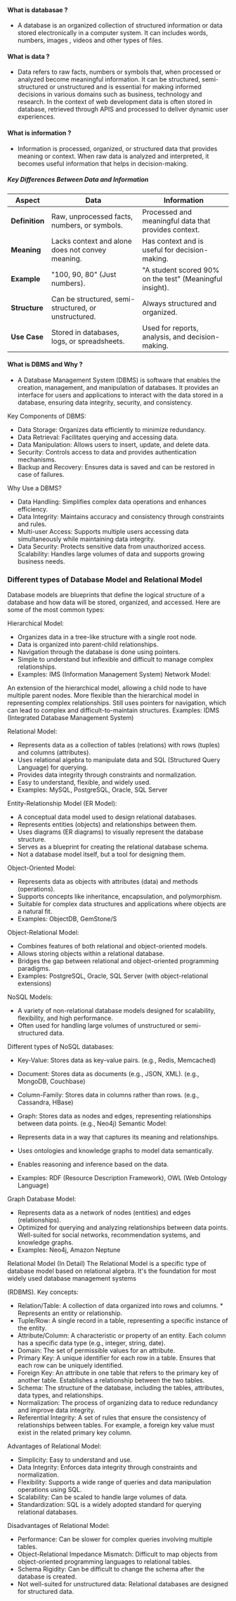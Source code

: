 #### What is databasae ?

- A database is an organized collection of structured information or data stored electronically in a computer system. It can includes words, numbers, images , videos and other types of files.

#### What is data ?

- Data refers to raw facts, numbers or symbols that, when processed or analyzed become meaningful information. It can be structured, semi-structured or unstructured and is essential for making informed decisions in various domains such as business, technology and research. In the context of web development data is often stored in database, retrieved through APIS and processed to deliver dynamic user experiences.

#### What is information ?

- Information is processed, organized, or structured data that provides meaning or context. When raw data is analyzed and interpreted, it becomes useful information that helps in decision-making.

##### Key Differences Between Data and Information

| **Aspect**     | **Data**                                             | **Information**                                          |
| -------------- | ---------------------------------------------------- | -------------------------------------------------------- |
| **Definition** | Raw, unprocessed facts, numbers, or symbols.         | Processed and meaningful data that provides context.     |
| **Meaning**    | Lacks context and alone does not convey meaning.     | Has context and is useful for decision-making.           |
| **Example**    | "100, 90, 80" (Just numbers).                        | "A student scored 90% on the test" (Meaningful insight). |
| **Structure**  | Can be structured, semi-structured, or unstructured. | Always structured and organized.                         |
| **Use Case**   | Stored in databases, logs, or spreadsheets.          | Used for reports, analysis, and decision-making.         |

#### What is DBMS and Why ?

- A Database Management System (DBMS) is software that enables the creation, management, and manipulation of databases. It provides an interface for users and applications to interact with the data stored in a database, ensuring data integrity, security, and consistency.

Key Components of DBMS:

- Data Storage: Organizes data efficiently to minimize redundancy.
- Data Retrieval: Facilitates querying and accessing data.
- Data Manipulation: Allows users to insert, update, and delete data.
- Security: Controls access to data and provides authentication mechanisms.
- Backup and Recovery: Ensures data is saved and can be restored in case of failures.

Why Use a DBMS?

- Data Handling: Simplifies complex data operations and enhances efficiency.
- Data Integrity: Maintains accuracy and consistency through constraints and rules.
- Multi-user Access: Supports multiple users accessing data simultaneously while maintaining data integrity.
- Data Security: Protects sensitive data from unauthorized access.
  Scalability: Handles large volumes of data and supports growing business needs.

### Different types of Database Model and Relational Model

Database models are blueprints that define the logical structure of a database and how data will be stored, organized, and accessed. Here are some of the most common types:

Hierarchical Model:

- Organizes data in a tree-like structure with a single root node.
- Data is organized into parent-child relationships.
- Navigation through the database is done using pointers.
- Simple to understand but inflexible and difficult to manage complex relationships.
- Examples: IMS (Information Management System)
  Network Model:

An extension of the hierarchical model, allowing a child node to have multiple parent nodes.
More flexible than the hierarchical model in representing complex relationships.
Still uses pointers for navigation, which can lead to complex and difficult-to-maintain structures.
Examples: IDMS (Integrated Database Management System)

Relational Model:

- Represents data as a collection of tables (relations) with rows (tuples) and columns (attributes).
- Uses relational algebra to manipulate data and SQL (Structured Query Language) for querying.
- Provides data integrity through constraints and normalization.
- Easy to understand, flexible, and widely used.
- Examples: MySQL, PostgreSQL, Oracle, SQL Server

Entity-Relationship Model (ER Model):

- A conceptual data model used to design relational databases.
- Represents entities (objects) and relationships between them.
- Uses diagrams (ER diagrams) to visually represent the database structure.
- Serves as a blueprint for creating the relational database schema.
- Not a database model itself, but a tool for designing them.

Object-Oriented Model:

- Represents data as objects with attributes (data) and methods (operations).
- Supports concepts like inheritance, encapsulation, and polymorphism.
- Suitable for complex data structures and applications where objects are a natural fit.
- Examples: ObjectDB, GemStone/S

Object-Relational Model:

- Combines features of both relational and object-oriented models.
- Allows storing objects within a relational database.
- Bridges the gap between relational and object-oriented programming paradigms.
- Examples: PostgreSQL, Oracle, SQL Server (with object-relational extensions)

NoSQL Models:

- A variety of non-relational database models designed for scalability, flexibility, and high performance.
- Often used for handling large volumes of unstructured or semi-structured data.

Different types of NoSQL databases:

- Key-Value: Stores data as key-value pairs. (e.g., Redis, Memcached)
- Document: Stores data as documents (e.g., JSON, XML). (e.g., MongoDB, Couchbase)
- Column-Family: Stores data in columns rather than rows. (e.g., Cassandra, HBase)
- Graph: Stores data as nodes and edges, representing relationships between data points. (e.g., Neo4j)
  Semantic Model:

- Represents data in a way that captures its meaning and relationships.
- Uses ontologies and knowledge graphs to model data semantically.
- Enables reasoning and inference based on the data.
- Examples: RDF (Resource Description Framework), OWL (Web Ontology Language)

Graph Database Model:

- Represents data as a network of nodes (entities) and edges (relationships).
- Optimized for querying and analyzing relationships between data points.
  Well-suited for social networks, recommendation systems, and knowledge graphs.
- Examples: Neo4j, Amazon Neptune

Relational Model (In Detail)
The Relational Model is a specific type of database model based on relational algebra. It's the foundation for most widely used database management systems

(RDBMS). Key concepts:

- Relation/Table: A collection of data organized into rows and columns. \* Represents an entity or relationship.
- Tuple/Row: A single record in a table, representing a specific instance of the entity.
- Attribute/Column: A characteristic or property of an entity. Each column has a specific data type (e.g., integer, string, date).
- Domain: The set of permissible values for an attribute.
- Primary Key: A unique identifier for each row in a table. Ensures that each row can be uniquely identified.
- Foreign Key: An attribute in one table that refers to the primary key of another table. Establishes a relationship between the two tables.
- Schema: The structure of the database, including the tables, attributes, data types, and relationships.
- Normalization: The process of organizing data to reduce redundancy and improve data integrity.
- Referential Integrity: A set of rules that ensure the consistency of relationships between tables. For example, a foreign key value must exist in the related primary key column.

Advantages of Relational Model:

- Simplicity: Easy to understand and use.
- Data Integrity: Enforces data integrity through constraints and normalization.
- Flexibility: Supports a wide range of queries and data manipulation operations using SQL.
- Scalability: Can be scaled to handle large volumes of data.
- Standardization: SQL is a widely adopted standard for querying relational databases.

Disadvantages of Relational Model:

- Performance: Can be slower for complex queries involving multiple tables.
- Object-Relational Impedance Mismatch: Difficult to map objects from object-oriented programming languages to relational tables.
- Schema Rigidity: Can be difficult to change the schema after the database is created.
- Not well-suited for unstructured data: Relational databases are designed for structured data.
